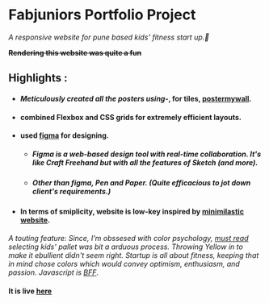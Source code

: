 # Fabjuniors Portfolio Project
*A responsive website for pune based kids' fitness start up.🤸* 

<s>**Rendering this website was quite a fun**</s>

## Highlights :

* #### *Meticulously created all the posters using*-, for tiles, [postermywall](postermywall.com ).
* #### combined Flexbox and CSS grids for extremely efficient layouts. 
* #### used [figma](https://www.figma.com/) for designing. 
    * ##### Figma is a web-based design tool with real-time collaboration. It's like Craft Freehand but with all the features of Sketch (and more). 
    * ##### Other than figma, Pen and Paper. (Quite efficacious to jot down client's requirements.)
* #### In terms of smiplicity, website is low-key inspired by [minimilastic website](https://thebestmotherfucking.website/).

*A touting feature: Since, I'm obssesed with color psychology, [must read](https://studywebdevelopment.com/understanding-color-web-design.html) selecting kids' pallet was bit a arduous process. Throwing Yellow in to make it ebullient didn't seem right.* *Startup is all about fitness, keeping that in mind chose colors which would convey optimism, enthusiasm, and passion.* *Javascript is [BFF](https://developer.mozilla.org/en-US/docs/Learn/Accessibility/CSS_and_JavaScript)*.

#### It is live [here](https://fabjuniors.github.io/fabjuniors/)
